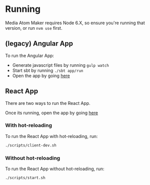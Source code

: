 # Running

Media Atom Maker requires Node 6.X, so ensure you're running that version, or run `nvm use` first.

## (legacy) Angular App
To run the Angular App:

- Generate javascript files by running `gulp watch`
- Start sbt by running `./sbt app/run`
- Open the app by going [here](https://video.local.dev-gutools.co.uk/atoms)

## React App
There are two ways to run the React App.

Once its running, open the app by going [here](https://video.local.dev-gutools.co.uk/videos)

### With hot-reloading
To run the React App with hot-reloading, run:

```bash
./scripts/client-dev.sh
```

### Without hot-reloading
To run the React App without hot-reloading, run:

```bash
./scripts/start.sh
```
